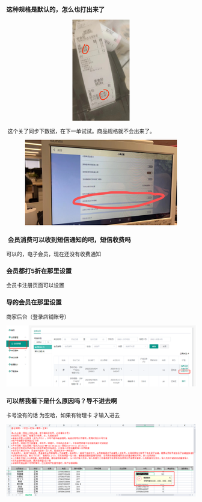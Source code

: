 ### 这种规格是默认的，怎么也打出来了

<div align=center><img src="img/20230518180256.png" width="30%"></div>

 这个关了同步下数据，在下一单试试。商品规格就不会出来了。

<div align=center><img src="img/20230518180332.png" width="80%"></div>


###  会员消费可以收到短信通知的吧，短信收费吗

可以的，电子会员，现在还没有收费通知

### 会员都打5折在那里设置

会员卡注册页面可以设置

### 导的会员在那里设置

商家后台（登录店铺账号）

![](img/20230518180807.png)

### 可以帮我看下是什么原因吗？导不进去啊

卡号没有的话 为空哈，如果有物理卡 才输入进去

![](img/20230518180942.png)

